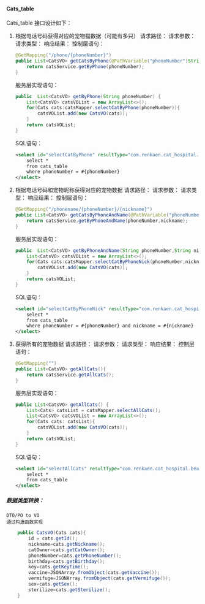 #### Cats_table
Cats_table 接口设计如下：
1. 根据电话号码获得对应的宠物猫数据（可能有多只）
    请求路径：
    请求参数：
    请求类型：
    响应结果：
    控制层语句：
    ```java
    @GetMapping("/phone/{phoneNumber}")
    public List<CatsVO> getCatsByPhone(@PathVariable("phoneNumber")String phoneNumber){
        return catsService.getByPhone(phoneNumber);
    }
    ```
    服务层实现语句：
    ```java
    public  List<CatsVO> getByPhone(String phoneNumber) {
        List<CatsVO> catsVOList = new ArrayList<>();
        for(Cats cats:catsMapper.selectCatByPhone(phoneNumber)){
            catsVOList.add(new CatsVO(cats));
        }
        return catsVOList;
    }
    ```
    SQL语句：
    ```xml
    <select id="selectCatByPhone" resultType="com.renkaen.cat_hospital.bean.PO.Cats">
        select *
        from cats_table
        where phoneNumber = #{phoneNumber}
    </select>
    ```

2. 根据电话号码和宠物昵称获得对应的宠物数据
    请求路径：
    请求参数：
    请求类型：
    响应结果：
    控制层语句：
    ```java
    @GetMapping("/phonename/{phoneNumber}/{nickname}")
    public List<CatsVO> getCatsByPhoneAndName(@PathVariable("phoneNumber")String phoneNumber,@PathVariable("nickname")String nickname){
        return catsService.getByPhoneAndName(phoneNumber,nickname);
    }
    ```
    服务层实现语句：
    ```java
    public  List<CatsVO> getByPhoneAndName(String phoneNumber,String nickname) {
        List<CatsVO> catsVOList = new ArrayList<>();
        for(Cats cats:catsMapper.selectCatByPhoneNick(phoneNumber,nickname)){
            catsVOList.add(new CatsVO(cats));
        }
        return catsVOList;
    }
    ```
    SQL语句：
    ```xml
    <select id="selectCatByPhoneNick" resultType="com.renkaen.cat_hospital.bean.PO.Cats">
        select *
        from cats_table
        where phoneNumber = #{phoneNumber} and nickname = #{nickname}
    </select>
    ```

3. 获得所有的宠物数据
    请求路径：
    请求参数：
    请求类型：
    响应结果：
    控制层语句：
    ```java
    @GetMapping("")
    public List<CatsVO> getAllCats(){
        return catsService.getAllCats();
    }
    ```
    服务层实现语句：
    ```java
    public List<CatsVO> getAllCats() {
        List<Cats> catsList = catsMapper.selectAllCats();
        List<CatsVO> catsVOList = new ArrayList<>();
        for(Cats cats: catsList){
            catsVOList.add(new CatsVO(cats));
        }
        return catsVOList;
    }
    ```
    SQL语句：
    ```xml
    <select id="selectAllCats" resultType="com.renkaen.cat_hospital.bean.PO.Cats">
        select *
        from cats_table
    </select>
    ```

##### 数据类型转换：
    DTO/PO to VO
    通过构造函数实现
```java
    public CatsVO(Cats cats){
        id = cats.getId();
        nickname=cats.getNickname();
        catOwner=cats.getCatOwner();
        phoneNumber=cats.getPhoneNumber();
        birthday=cats.getBirthday();
        key=cats.getKeyTime();
        vaccine=JSONArray.fromObject(cats.getVaccine());
        vermifuge=JSONArray.fromObject(cats.getVermifuge());
        sex=cats.getSex();
        sterilize=cats.getSterilize();
    }
```
